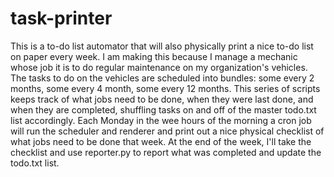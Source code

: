 # task-printer
This is a to-do list automator that will also physically print a nice to-do list on paper every week. I am making this because I manage a mechanic whose job it is to do regular maintenance on my organization's vehicles. The tasks to do on the vehicles are scheduled into bundles: some every 2 months, some every 4 month, some every 12 months. This series of scripts keeps track of what jobs need to be done, when they were last done, and when they are completed, shuffling tasks on and off of the master todo.txt list accordingly. Each Monday in the wee hours of the morning a cron job will run the scheduler and renderer and print out a nice physical checklist of what jobs need to be done that week.
At the end of the week, I'll take the checklist and use reporter.py to report what was completed and update the todo.txt list.
